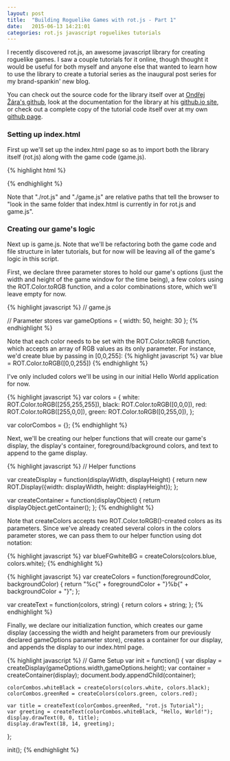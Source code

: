 ```yaml
---
layout: post
title:  "Building Roguelike Games with rot.js - Part 1"
date:   2015-06-13 14:21:01
categories: rot.js javascript roguelikes tutorials
---
```

I recently discovered rot.js, an awesome javascript library for creating roguelike games. I saw a couple tutorials for it online, though thought it would be useful for both myself and anyone else that wanted to learn how to use the library to create a tutorial series as the inaugural post series for my brand-spankin' new blog.

You can check out the source code for the library itself over at [Ondřej Žára's github][ozgithub], look at the documentation for the library at his [github.io site][rot.js], or check out a complete copy of the tutorial code itself over at my own [github page][projectgithub].

### Setting up index.html

First up we'll set up the index.html page so as to import both the library itself (rot.js) along with the game code (game.js). 

{% highlight html %}
<!DOCTYPE html>
<html>
  <head>
    <title>rot.js Tutorial Roguelike</title>
  </head>
  <body>
    <script src="./rot.js"></script>
    <script src="./game.js"></script>
  </body>
</html>
{% endhighlight %}

Note that "./rot.js" and "./game.js" are relative paths that tell the browser to "look in the same folder that index.html is currently in for rot.js and game.js". 

### Creating our game's logic

Next up is game.js. Note that we'll be refactoring both the game code and file structure in later tutorials, but for now will be leaving all of the game's logic in this script.

First, we declare three parameter stores to hold our game's options (just the width and height of the game window for the time being), a few colors using the ROT.Color.toRGB function, and a color combinations store, which we'll leave empty for now.

{% highlight javascript %}
// game.js

// Parameter stores
var gameOptions = {
	width: 50,
	height: 30
};
{% endhighlight %}

Note that each color needs to be set with the ROT.Color.toRGB function, which accepts an array of RGB values as its only parameter. For instance, we'd create blue by passing in [0,0,255]:
{% highlight javascript %}
var blue = ROT.Color.toRGB([0,0,255])
{% endhighlight %}

I've only included colors we'll be using in our initial Hello World application for now.

{% highlight javascript %}
var colors = {
	white: ROT.Color.toRGB([255,255,255]),
	black: ROT.Color.toRGB([0,0,0]),
	red: ROT.Color.toRGB([255,0,0]),
	green: ROT.Color.toRGB([0,255,0]),
};

var colorCombos = {};
{% endhighlight %}

Next, we'll be creating our helper functions that will create our game's display, the display's container, foreground/background colors, and text to append to the game display.

{% highlight javascript %}
// Helper functions

var createDisplay = function(displayWidth, displayHeight) {
	return new ROT.Display({width: displayWidth, height: displayHeight});
};

var createContainer = function(displayObject) {
	return displayObject.getContainer();
};
{% endhighlight %}

Note that createColors accepts two ROT.Color.toRGB()-created colors as its parameters. Since we've already created several colors in the colors parameter stores, we can pass them to our helper function using dot notation:

{% highlight javascript %}
var blueFGwhiteBG = createColors(colors.blue, colors.white);
{% endhighlight %}

{% highlight javascript %}
var createColors = function(foregroundColor, backgroundColor) {
	return "%c{" + foregroundColor + "}%b{" + backgroundColor + "}";
};

var createText = function(colors, string) {
	return colors + string;
};
{% endhighlight %}

Finally, we declare our initialization function, which creates our game display (accessing the width and height parameters from our previously declared gameOptions parameter store), creates a container for our display, and appends the display to our index.html page.

{% highlight javascript %}
// Game Setup
var init = function() {
	var display = createDisplay(gameOptions.width,gameOptions.height);
	var container = createContainer(display);
	document.body.appendChild(container);

	colorCombos.whiteBlack = createColors(colors.white, colors.black);
	colorCombos.greenRed = createColors(colors.green, colors.red);

	var title = createText(colorCombos.greenRed, "rot.js Tutorial");
	var greeting = createText(colorCombos.whiteBlack, "Hello, World!");
	display.drawText(0, 0, title);
	display.drawText(18, 14, greeting);
};

init();
{% endhighlight %}

[rot.js]: http://ondras.github.io/rot.js/hp/
[ozgithub]: https://github.com/ondras/rot.js
[projectgithub]: https://github.com/ZLester/rot.js-Tutorial